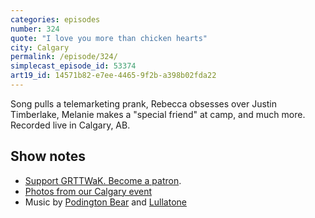 ```yaml
---
categories: episodes
number: 324
quote: "I love you more than chicken hearts"
city: Calgary
permalink: /episode/324/
simplecast_episode_id: 53374
art19_id: 14571b82-e7ee-4465-9f2b-a398b02fda22
---
```


Song pulls a telemarketing prank, Rebecca obsesses over Justin Timberlake, Melanie makes a "special friend" at camp, and much more. Recorded live in Calgary, AB.

## Show notes
* [Support GRTTWaK. Become a patron](https://grownupsreadthingstheywroteaskids.com/support/?utm_source=podcast&utm_medium=referral&utm_campaign=323).
* [Photos from our Calgary event](https://www.facebook.com/pg/grownupsreadthingstheywroteaskids/photos/?tab=album&album_id=10154024075293600o)
* Music by [Podington Bear](https://geo.itunes.apple.com/us/artist/podington-bear/id250459572?at=10lR7u&mt=1&app=music) and [Lullatone](https://geo.itunes.apple.com/us/artist/lullatone/id34467705?at=10lR7u&mt=1&app=music)